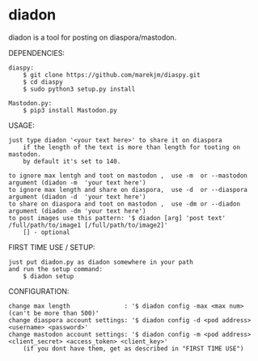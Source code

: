 # diadon
diadon is a tool for posting on diaspora/mastodon.

DEPENDENCIES:
    
    diaspy:
        $ git clone https://github.com/marekjm/diaspy.git
        $ cd diaspy
        $ sudo python3 setup.py install

    Mastodon.py:
        $ pip3 install Mastodon.py

USAGE:

    just type diadon '<your text here>' to share it on diaspora 
        if the length of the text is more than length for tooting on mastodon.
        by default it's set to 140.

    to ignore max lentgh and toot on mastodon ,  use -m  or --mastodon argument (diadon -m  'your text here')
    to ignore max length and share on diaspora,  use -d  or --diaspora argument (diadon -d  'your text here')
    to share on diaspora and toot on mastodon ,  use -dm or --diadon   argument (diadon -dm 'your text here')
    to post images use this pattern: '$ diadon [arg] 'post text' /full/path/to/image1 [/full/path/to/image2]'
        [] - optional

FIRST TIME USE / SETUP:

	just put diadon.py as diadon somewhere in your path
	and run the setup command:
		$ diadon setup

CONFIGURATION:

    change max length               : '$ diadon config -max <max num> (can't be more than 500)'
    change diaspora account settings: '$ diadon config -d <pod address> <username> <password>'
    change mastodon account settings: '$ diadon config -m <pod address> <client_secret> <access_token> <client_key>'
        (if you dont have them, get as described in "FIRST TIME USE")
